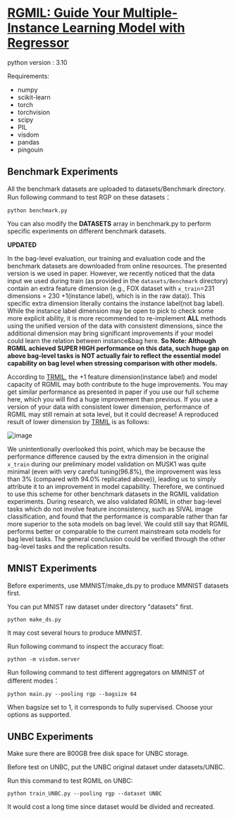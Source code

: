 
# [RGMIL: Guide Your Multiple-Instance Learning Model with Regressor](https://proceedings.neurips.cc/paper_files/paper/2023/hash/6feb9b30798abcfae937760d183605e1-Abstract-Conference.html)

python version : 3.10

Requirements:
- numpy
- scikit-learn
- torch
- torchvision
- scipy
- PIL 
- visdom
- pandas
- pingouin

## Benchmark Experiments

All the benchmark datasets are uploaded to datasets/Benchmark directory.
Run following command to test RGP on these datasets：

```python benchmark.py```

You can also modify the **DATASETS** array in benchmark.py to perform specific experiments on different benchmark datasets.


**UPDATED**

In the bag-level evaluation, our training and evaluation code and the benchmark datasets are downloaded from online resources. The presented version is we used in paper. However, we recently noticed that the data input we used during train (as provided in the `datasets/Benchmark` directory) contain an extra feature dimension (e.g., FOX dataset with `x_train`=231 dimensions = 230 +1(instance label), which is in the raw data)).  This specific extra dimension literally contains the instance label(not bag label). While the instance label dimension may be open to pick to check some more explicit ability, it is more recommended to re-implement **ALL** methods using the unified version of the data with consistent dimensions, since the additional dimension may bring significant improvements if your model could learn the relation between instance&bag here. **So Note: Although RGMIL achieved SUPER HIGH performance on this data, such huge gap on above bag-level tasks is NOT actually fair to reflect the essential model capability on bag level when stressing comparison with other models.** 


According to [TRMIL](https://arxiv.org/abs/2307.14025), the +1 feature dimension(instance label) and model capacity of RGMIL may both contribute to the huge improvements. You may get similar performance as presented in paper if you use our full scheme here, which you will find a huge improvement than previous. If you use a version of your data with consistent lower dimension, performance of RGMIL may still remain at sota level, but it could decrease! A reproduced result of lower dimension by [TRMIL](https://arxiv.org/abs/2307.14025) is as follows:

![image](https://github.com/user-attachments/assets/44f6a61b-bd1c-43a5-803e-7549b6360fe8)

We unintentionally overlooked this point, which may be because the performance difference caused by the extra dimension in the original `x_train` during our preliminary model validation on MUSK1 was quite minimal (even with very careful tuning(96.8%), the improvement was less than 3% (compared with 94.0% replicated above)), leading us to simply attribute it to an improvement in model capability. Therefore, we continued to use this scheme for other benchmark datasets in the RGMIL validation experiments. During research, we also validated RGMIL in other bag-level tasks which do not involve feature inconsistency, such as SIVAL image classification, and found that the performance is comparable rather than far more superior to the sota models on bag level. We could still say that RGMIL performs better or comparable to the current mainstream sota models for bag level tasks. The general conclusion could be verified through the other bag-level tasks and the replication results. 
 
## MNIST Experiments

Before experiments, use MMNIST/make_ds.py to produce MMNIST datasets first.

You can put MNIST raw dataset under directory "datasets" first.

```python make_ds.py```

It may cost several hours to produce MMNIST.

Run following command to inspect the accuracy float:

```python -m visdom.server```

Run following command to test different aggregators on MMNIST of different modes：

```python main.py --pooling rgp --bagsize 64```

When bagsize set to 1, it corresponds to fully supervised. Choose your options as supported.



## UNBC Experiments
Make sure there are 800GB free disk space for UNBC storage.

Before test on UNBC, put the UNBC original dataset under datasets/UNBC.

Run this command to test RGMIL on UNBC:

```python train_UNBC.py --pooling rgp --dataset UNBC```

It would cost a long time since dataset would be divided and recreated.




